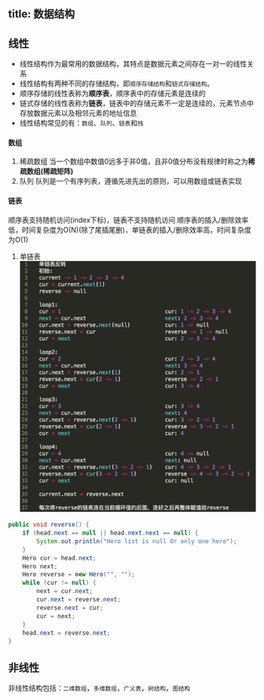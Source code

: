 title: 数据结构
---

## 线性
- 线性结构作为最常用的数据结构，其特点是数据元素之间存在一对一的线性关系
- 线性结构有两种不同的存储结构，即`顺序存储结构`和`链式存储结构`。
- 顺序存储的线性表称为**顺序表**，顺序表中的存储元素是连续的
- 链式存储的线性表称为**链表**，链表中的存储元素不一定是连续的，元素节点中存放数据元素以及相邻元素的地址信息
- 线性结构常见的有：`数组`、`队列`、`链表`和`栈`

#### 数组
1. 稀疏数组
当一个数组中数值0远多于非0值，且非0值分布没有规律时称之为**稀疏数组(稀疏矩阵)**
2. 队列
队列是一个有序列表，遵循先进先出的原则，可以用数组或链表实现

#### 链表
顺序表支持随机访问(index下标)，链表不支持随机访问
顺序表的插入/删除效率低，时间复杂度为O(N)(除了尾插尾删)，单链表的插入/删除效率高，时间复杂度为O(1)
1. 单链表
![](base/singlelist.png)

```java
public void reverse() {
    if (head.next == null || head.next.next == null) {
        System.out.println("Hero list is null Or only one hero");
    }
    Hero cur = head.next;
    Hero next;
    Hero reverse = new Hero("", "");
    while (cur != null) {
        next = cur.next;
        cur.next = reverse.next;
        reverse.next = cur;
        cur = next;
    }
    head.next = reverse.next;
}
```

## 非线性
非线性结构包括：`二维数组`，`多维数组`，`广义表`，`树结构`，`图结构`
